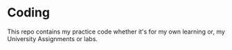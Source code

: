 # Coding
This repo contains my practice code whether it's for my own learning or, my University Assignments or labs. 
